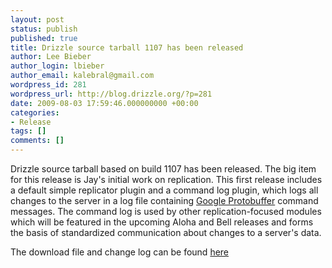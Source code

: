 ```yaml
---
layout: post
status: publish
published: true
title: Drizzle source tarball 1107 has been released
author: Lee Bieber
author_login: lbieber
author_email: kalebral@gmail.com
wordpress_id: 281
wordpress_url: http://blog.drizzle.org/?p=281
date: 2009-08-03 17:59:46.000000000 +00:00
categories:
- Release
tags: []
comments: []
---
```

Drizzle source tarball based on build 1107 has been released. The big item for this release is Jay's initial work on replication. This first release includes a default simple replicator plugin and a command log plugin, which logs all changes to the server in a log file containing <a href="http://code.google.com/apis/protocolbuffers/">Google Protobuffer</a> command messages. The command log is used by other replication-focused modules which will be featured in the upcoming Aloha and Bell releases and forms the basis of standardized communication about changes to a server's data.

The download file and change log can be found <a href="https://launchpad.net/drizzle/trunk/aloha">here</a>  
